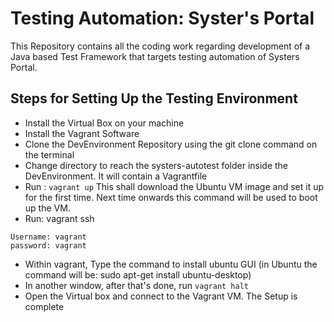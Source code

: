 # Testing Automation: Syster's Portal

This Repository contains all the coding work regarding development of a Java based Test Framework that targets testing automation of Systers Portal.

## Steps for Setting Up the Testing Environment

* Install the Virtual Box on your machine
* Install the Vagrant Software
* Clone the DevEnvironment Repository using the git clone <link> command on the terminal
* Change directory to reach the systers-autotest folder inside the DevEnvironment. It will contain a Vagrantfile
* Run : `vagrant up` This shall download the Ubuntu VM image and set it up for the first time. Next time onwards this command will be used to boot up the VM.
* Run: vagrant ssh

```shell
Username: vagrant
password: vagrant
```

* Within vagrant, Type the command to install ubuntu GUI (in Ubuntu the command will be: sudo apt-get install ubuntu-desktop)
* In another window, after that's done, run `vagrant halt`
* Open the Virtual box and connect to the Vagrant VM. The Setup is complete
